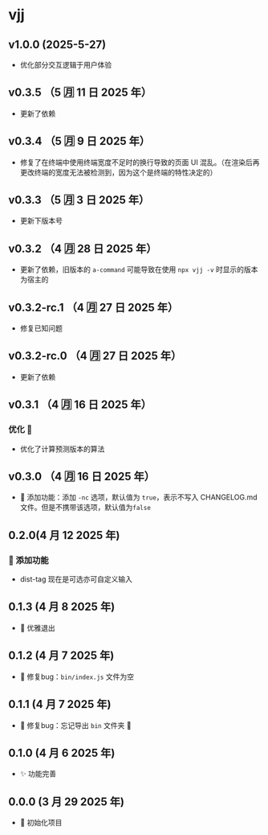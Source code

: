 # vjj

## v1.0.0 (2025-5-27)

- 优化部分交互逻辑于用户体验

## v0.3.5 （5 🈷️ 11 日 2025 年）

- 更新了依赖

## v0.3.4 （5 🈷️ 9 日 2025 年）

- 修复了在终端中使用终端宽度不足时的换行导致的页面 UI 混乱。（在渲染后再更改终端的宽度无法被检测到，因为这个是终端的特性决定的）

## v0.3.3 （5 🈷️ 3 日 2025 年）

- 更新下版本号

## v0.3.2 （4 🈷️ 28 日 2025 年）

- 更新了依赖，旧版本的 `a-command` 可能导致在使用 `npx vjj -v` 时显示的版本为宿主的

## v0.3.2-rc.1 （4 🈷️ 27 日 2025 年）

- 修复已知问题

## v0.3.2-rc.0 （4 🈷️ 27 日 2025 年）

- 更新了依赖

## v0.3.1 （4 🈷️ 16 日 2025 年）

### 优化 🔧

- 优化了计算预测版本的算法

## v0.3.0 （4 🈷️ 16 日 2025 年）

- 🚀 添加功能：添加 `-nc` 选项，默认值为 `true`，表示不写入 CHANGELOG.md 文件。但是不携带该选项，默认值为`false`

## 0.2.0(4 月 12 2025 年)

### 🚀 添加功能

- dist-tag 现在是可选亦可自定义输入

## 0.1.3 (4 月 8 2025 年)

- 🚀 优雅退出

## 0.1.2 (4 月 7 2025 年)

- 🐞 修复bug：`bin/index.js` 文件为空

## 0.1.1 (4 月 7 2025 年)

- 🐞 修复bug：忘记导出 `bin` 文件夹 📁

## 0.1.0 (4 月 6 2025 年)

- ✨ 功能完善

## 0.0.0 (3 月 29 2025 年)

- 🎉 初始化项目
